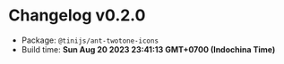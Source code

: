 # Changelog v0.2.0

- Package: `@tinijs/ant-twotone-icons`
- Build time: **Sun Aug 20 2023 23:41:13 GMT+0700 (Indochina Time)**

